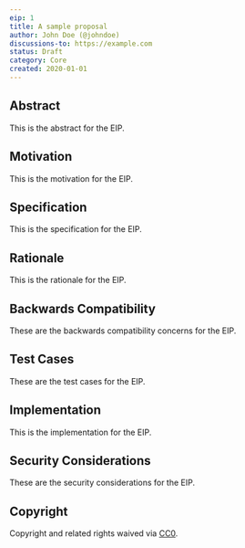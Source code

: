 ```yaml
---
eip: 1
title: A sample proposal
author: John Doe (@johndoe)
discussions-to: https://example.com
status: Draft
category: Core
created: 2020-01-01
---
```


## Abstract
This is the abstract for the EIP.

## Motivation
This is the motivation for the EIP.

## Specification
This is the specification for the EIP.

## Rationale
This is the rationale for the EIP.

## Backwards Compatibility
These are the backwards compatibility concerns for the EIP.

## Test Cases
These are the test cases for the EIP.

## Implementation
This is the implementation for the EIP.

## Security Considerations
These are the security considerations for the EIP.

## Copyright
Copyright and related rights waived via [CC0](https://creativecommons.org/publicdomain/zero/1.0/).
